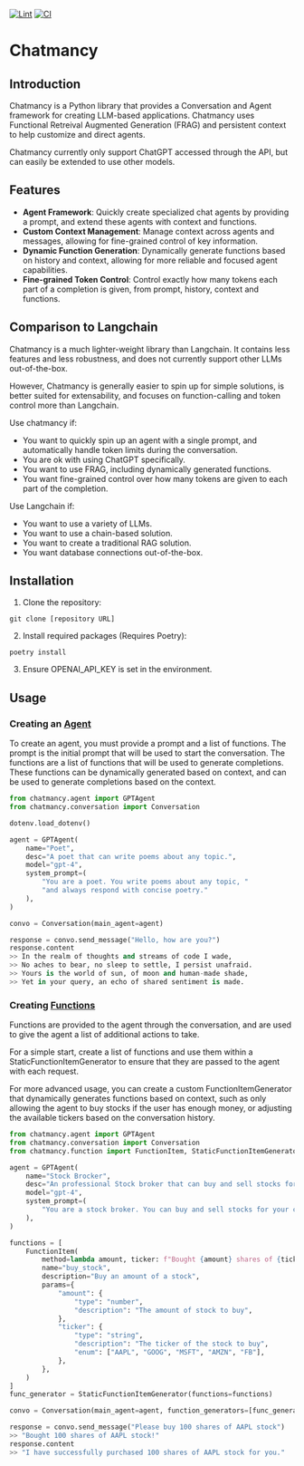 [![Lint](https://github.com/CaseCal/chatmancy/actions/workflows/lint.yml/badge.svg)](https://github.com/CaseCal/chatmancy/actions/workflows/lint.yml)
[![CI](https://github.com/CaseCal/chatmancy/actions/workflows/ci.yml/badge.svg?event=pull_request)](https://github.com/CaseCal/chatmancy/actions/workflows/ci.yml)

# Chatmancy

## Introduction

Chatmancy is a Python library that provides a Conversation and Agent framework for creating LLM-based applications. Chatmancy uses Functional Retreival Augmented Generation (FRAG) and persistent context to help customize and direct agents.

Chatmancy currently only support ChatGPT accessed through the API, but can easily be extended to use other models.

## Features

- **Agent Framework**: Quickly create specialized chat agents by providing a prompt, and extend these agents with context and functions.
- **Custom Context Management**: Manage context across agents and messages, allowing for fine-grained control of key information.
- **Dynamic Function Generation**: Dynamically generate functions based on history and context, allowing for more reliable and focused agent capabilities.
- **Fine-grained Token Control**: Control exactly how many tokens each part of a completion is given, from prompt, history, context and functions.

## Comparison to Langchain

Chatmancy is a much lighter-weight library than Langchain. It contains less features and less robustness, and does not currently support other LLMs out-of-the-box.

However, Chatmancy is generally easier to spin up for simple solutions, is better suited for extensability, and focuses on function-calling and token control more than Langchain.

Use chatmancy if:

- You want to quickly spin up an agent with a single prompt, and automatically handle token limits during the conversation.
- You are ok with using ChatGPT specifically.
- You want to use FRAG, including dynamically generated functions.
- You want fine-grained control over how many tokens are given to each part of the completion.

Use Langchain if:

- You want to use a variety of LLMs.
- You want to use a chain-based solution.
- You want to create a traditional RAG solution.
- You want database connections out-of-the-box.

## Installation

1. Clone the repository:

```
git clone [repository URL]
```

2. Install required packages (Requires Poetry):

```
poetry install
```

3. Ensure OPENAI_API_KEY is set in the environment.

## Usage

### Creating an [Agent](./docs/markdown/chatmancy.agent.gpt.md)

To create an agent, you must provide a prompt and a list of functions. The prompt is the initial prompt that will be used to start the conversation. The functions are a list of functions that will be used to generate completions. These functions can be dynamically generated based on context, and can be used to generate completions based on the context.

```python
from chatmancy.agent import GPTAgent
from chatmancy.conversation import Conversation

dotenv.load_dotenv()

agent = GPTAgent(
    name="Poet",
    desc="A poet that can write poems about any topic.",
    model="gpt-4",
    system_prompt=(
        "You are a poet. You write poems about any topic, "
        "and always respond with concise poetry."
    ),
)

convo = Conversation(main_agent=agent)

response = convo.send_message("Hello, how are you?")
response.content
>> In the realm of thoughts and streams of code I wade,
>> No aches to bear, no sleep to settle, I persist unafraid.
>> Yours is the world of sun, of moon and human-made shade,
>> Yet in your query, an echo of shared sentiment is made.
```

### Creating [Functions](./docs/markdown/chatmancy.function.md)

Functions are provided to the agent through the conversation, and are used to give the agent a list of additional actions to take.

For a simple start, create a list of functions and use them within a StaticFunctionItemGenerator to ensure that they are passed to the agent with each request.

For more advanced usage, you can create a custom FunctionItemGenerator that dynamically generates functions based on context, such as only allowing the agent to buy stocks if the user has enough money, or adjusting the available tickers based on the conversation history.

```python
from chatmancy.agent import GPTAgent
from chatmancy.conversation import Conversation
from chatmancy.function import FunctionItem, StaticFunctionItemGenerator

agent = GPTAgent(
    name="Stock Brocker",
    desc="An professional Stock broker that can buy and sell stocks for you",
    model="gpt-4",
    system_prompt=(
        "You are a stock broker. You can buy and sell stocks for your clients. "
    ),
)

functions = [
    FunctionItem(
        method=lambda amount, ticker: f"Bought {amount} shares of {ticker} stock!",
        name="buy_stock",
        description="Buy an amount of a stock",
        params={
            "amount": {
                "type": "number",
                "description": "The amount of stock to buy",
            },
            "ticker": {
                "type": "string",
                "description": "The ticker of the stock to buy",
                "enum": ["AAPL", "GOOG", "MSFT", "AMZN", "FB"],
            },
        },
    )
]
func_generator = StaticFunctionItemGenerator(functions=functions)

convo = Conversation(main_agent=agent, function_generators=[func_generator])

response = convo.send_message("Please buy 100 shares of AAPL stock")
>> "Bought 100 shares of AAPL stock!"
response.content
>> "I have successfully purchased 100 shares of AAPL stock for you."
```
